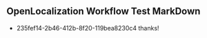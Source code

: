 ## OpenLocalization Workflow Test MarkDown
* 235fef14-2b46-412b-8f20-119bea8230c4 thanks!

<!--HONumber=Aug16_HO3-->


